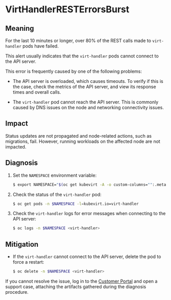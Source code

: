# VirtHandlerRESTErrorsBurst

## Meaning

For the last 10 minutes or longer, over 80% of the REST calls made to
`virt-handler` pods have failed.

This alert usually indicates that the `virt-handler` pods cannot connect to the
API server.

This error is frequently caused by one of the following problems:

- The API server is overloaded, which causes timeouts. To verify if this is the
case, check the metrics of the API server, and view its response times and
overall calls.

- The `virt-handler` pod cannot reach the API server. This is commonly caused by
DNS issues on the node and networking connectivity issues.

## Impact

Status updates are not propagated and node-related actions, such as migrations,
fail. However, running workloads on the affected node are not impacted.

## Diagnosis

1. Set the `NAMESPACE` environment variable:

   ```bash
   $ export NAMESPACE="$(oc get kubevirt -A -o custom-columns="":.metadata.namespace | tr -d '\n')"
   ```

2. Check the status of the `virt-handler` pod:

   ```bash
   $ oc get pods -n $NAMESPACE -l=kubevirt.io=virt-handler
   ```

3. Check the `virt-handler` logs for error messages when connecting to the API
server:

   ```bash
   $ oc logs -n $NAMESPACE <virt-handler>
   ```

## Mitigation

- If the `virt-handler` cannot connect to the API server, delete the pod to
force a restart:

  ```bash
  $ oc delete -n $NAMESPACE <virt-handler>
  ```

If you cannot resolve the issue, log in to the
[Customer Portal](https://access.redhat.com) and open a support case,
attaching the artifacts gathered during the diagnosis procedure.